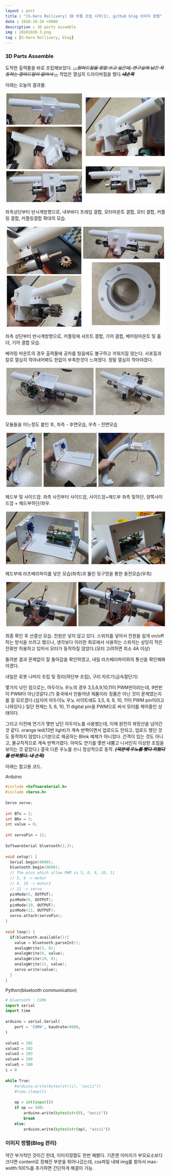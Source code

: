 ```yaml
---
layout : post
title : "[S-hero Rollivery] 3D 부품 조립 시작(1), github blog 이미지 정렬"
date : 2020-10-28 +0900
description : 3D parts assemble
img : 20201028-3.png
tag : [S-hero Rollivery, blog]
---
```


### 3D Parts Assemble

 도착한 출력물을 바로 조립해보았다. *~~__함마드릴을 정말 쓰고 싶은데, 연구실에 남은 작동하는 함마드릴이 없어서 __~~* 작업은 열심히 드라이버질을 했다.__~~*내손목*~~__

 아래는 오늘의 결과물.

![img1](https://raw.githubusercontent.com/ReaperMaKNaE/reapermaknae.github.io/main/assets/img/20201028-1.jpg)

좌측상단부터 반시계방향으로, 내부바디 프레임 결합, 모터마운트 결합, 모터 결합, 커플링 결합, 커플링결합 확대의 모습.

![img2](https://raw.githubusercontent.com/ReaperMaKNaE/reapermaknae.github.io/main/assets/img/20201028-2.png)

좌측 상단부터 반시계방향으로, 커플링에 샤프트 결합, 기어 결합, 베어링마운트 및 홀더, 기어 결합 모습.

 베어링 마운트의 경우 출력물에 공차를 뒀음에도 불구하고 끼워지질 않는다. 사포질과 칼로 열심히 깍아내어봐도 한없이 부족한것이 느껴졌다. 정말 열심히 깍아야겠다.

![img3](https://raw.githubusercontent.com/ReaperMaKNaE/reapermaknae.github.io/main/assets/img/20201028-3.png)

모듈들을 어느정도 붙인 후, 좌측 - 후면모습, 우측 - 전면모습

![img4](https://raw.githubusercontent.com/ReaperMaKNaE/reapermaknae.github.io/main/assets/img/20201028-4.png)

헤드부 및 사이드암. 좌측 사진부터 사이드암, 사이드암+헤드부 좌측 및하단, 양쪽사이드암 + 헤드부하단/좌우.

![img5](https://raw.githubusercontent.com/ReaperMaKNaE/reapermaknae.github.io/main/assets/img/20201028-5.png)

헤드부에 라즈베리파이를 넣은 모습(좌측)과 뚫린 뒷구멍을 통한 충전모습(우측)

![img6](https://raw.githubusercontent.com/ReaperMaKNaE/reapermaknae.github.io/main/assets/img/20201028-6.png)

 최종 확인 후 선결선 모습. 전원은 넣지 않고 있다. 스위치를 넣어서 전원을 쉽게 on/off하는 방식을 쓰려고 했으나, 생각보다 이러한 회로에서 사용하는 스위치는 상당히 작은 전류만 허용하고 있어서 모터가 동작하질 않았다.(모터 고려하면 최소 4A 이상)

 돌려본 결과 문제없이 잘 돌아감을 확인하였고, 내일 라즈베리파이와의 통신을 확인해봐야겠다.

 내일은 로봇 나머지 조립 및 정리(하단부 조립), 구리 자르기(금속절단기)



몇가지 낚인 점으로는, 아두이노 우노의 경우 3,5,6,9,10,11이 PWM핀이라는데, 9번핀이 PWM이 아닌것같다.(?) 중국에서 만들어낸 제품이라 정품은 아닌 것이 문제였는지를 잘 모르겠다.(심지어 아두이노 우노 사이트에도 3,5, 6, 9, 10, 11이 PWM pin이라고 나와있다.) 일단 현재는 5, 6, 10, 11 digital pin을 PWM으로 써서 모터를 제어중인 상태이다.

 그리고 이전에 연기가 몇번 났던 아두이노를 사용했는데, 이제 완전히 북망산을 넘어간 것 같다. orange led(13번 light)가 계속 반짝이면서 업로드도 안되고, 업로드 했던 것도 동작하지 않았다.(기본으로 제공하는 Blink 예제가 아니었다. 간격이 있는 것도 아니고, 불규칙적으로 계속 반짝거렸다. 아마도 연기를 몇번 내뿜고 나서인지 이상한 조짐을 보이는 것 같았다.) 결국 다른 우노를 쓰니 정상적으로 동작. ~~__*(덕분에 우노를 뺐다 끼웠다를 반복했다. 내 손목)*__~~



 아래는 참고용 코드.

Arduino

```C
#include <SoftwareSerial.h>
#include <Servo.h>

Servo servo;

int BTx = 2;
int BRx = 3;
int value = 0;

int servoPin = 12;

SoftwareSerial bluetooth(2,3);

void setup() {
  Serial.begin(9600);
  bluetooth.begin(9600);
  // The pins which allow PWM is 5, 6, 9, 10, 11
  // 5, 6 -> motor
  // 9, 10 -> motor2
  // 11 -> servo
  pinMode(5, OUTPUT);
  pinMode(6, OUTPUT);
  pinMode(10, OUTPUT);
  pinMode(11, OUTPUT);
  servo.attach(servoPin);
}

void loop() {
  if(bluetooth.available()){
    value = bluetooth.parseInt();
    analogWrite(5, 0);
    analogWrite(6, value);
    analogWrite(10, 0);
    analogWrite(11, value);
    servo.write(value);
  }
}
```



Python(bluetooth communication)

```python
# bluetooth : COM6
import serial
import time

arduino = serial.Serial(
    port = 'COM4', baudrate=9600,
)

value1 = 101
value2 = 102
value3 = 203
value4 = 204
value5 = 100
i = 0

while True:
    #arduino.write(bytes(str(i), "ascii"))
    #time.sleep(1)

    op = int(input())
    if op == 100:
        arduino.write(bytes(str(0), "ascii"))
        break
    else:
        arduino.write(bytes(str(op), "ascii"))
```



### 이미지 정렬(Blog 관리)

약간 부가적인 것이긴 한데, 이미지정렬도 한번 해봤다. 기존엔 이미지가 부모요소보다 크다면 content로 정해진 부분을 튀어나갔는데, css파일 내에 img를 찾아서 max-width:100%를 추가하면 간단하게 해결이 가능.